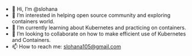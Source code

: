 - 👋 Hi, I’m @slohana
- 👀 I’m interested in helping open source community and exploring containers world.
- 🌱 I’m currently learning about Kubernetes and practicing on containers.
- 💞️ I’m looking to collaborate on how to make efficient use of Kubernetes and Containers.
- 📫 How to reach me: slohana105@gmail.com

<!---
slohana/slohana is a ✨ special ✨ repository because its `README.md` (this file) appears on your GitHub profile.
You can click the Preview link to take a look at your changes.
--->

